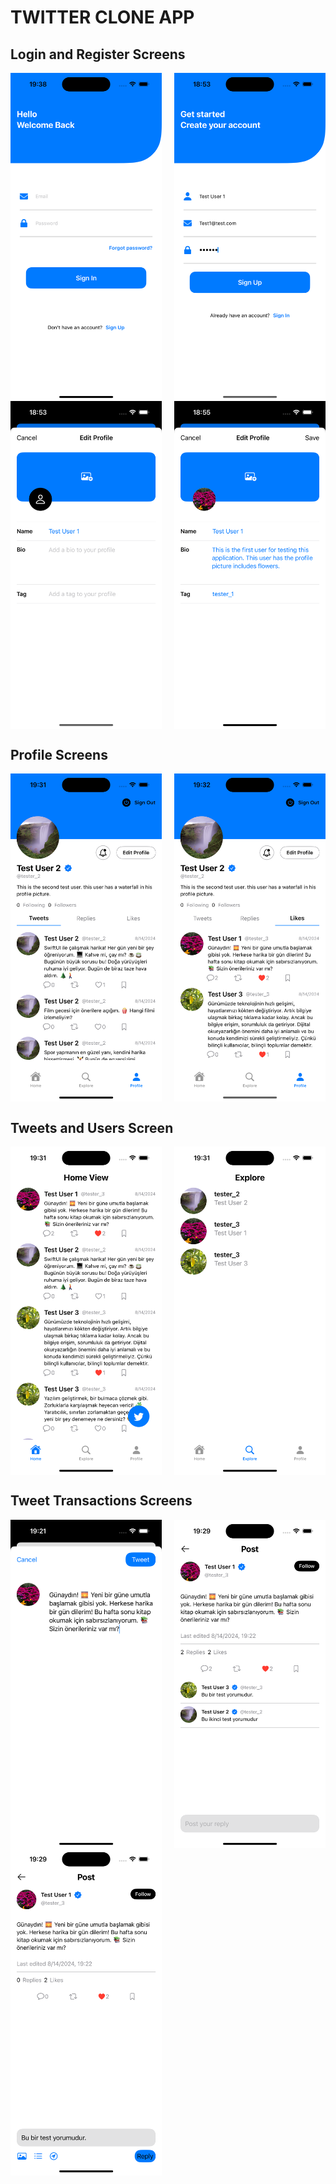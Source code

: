 #  TWITTER CLONE APP

## Login and Register Screens

<div style="display: flex; justify-content: space-between;">
  <img src="/TwitterClone/Screenshots/login.png" alt="Login Screen" style="width: 48%;"/>
  <img src="/TwitterClone/Screenshots/register.png" alt="Register Screen" style="width: 48%;"/>
</div>

<div style="display: flex; justify-content: space-between;">
  <img src="/TwitterClone/Screenshots/edit_profile.png" alt="Edit Profile Screen" style="width: 48%;"/>
  <img src="/TwitterClone/Screenshots/edit_profile_2.png" alt="Edit Profile Screen 2" style="width: 48%;"/>
</div>


## Profile Screens

<div style="display: flex; justify-content: space-between;">
  <img src="/TwitterClone/Screenshots/profile_view.png" alt="Profile Screen" style="width: 48%;"/>
  <img src="/TwitterClone/Screenshots/profile_view_2.png" alt="Profile Screen 2" style="width: 48%;"/>
</div>


## Tweets and Users Screen

<div style="display: flex; justify-content: space-between;">
  <img src="/TwitterClone/Screenshots/home_view.png" alt="Tweets Screen" style="width: 48%;"/>
  <img src="/TwitterClone/Screenshots/explore_view.png" alt="Users Screen" style="width: 48%;"/>
</div>


## Tweet Transactions Screens

<div style="display: flex; justify-content: space-between;">
  <img src="/TwitterClone/Screenshots/create_tweet.png" alt="Create Tweet Screen" style="width: 48%;"/>
  <img src="/TwitterClone/Screenshots/tweet_detail.png" alt="Tweet Detail Screen" style="width: 48%;"/>
</div>

<div style="display: flex; justify-content: space-between;">
  <img src="/TwitterClone/Screenshots/send_reply.png" alt="Send Reply Screen" style="width: 48%;"/>
</div>

